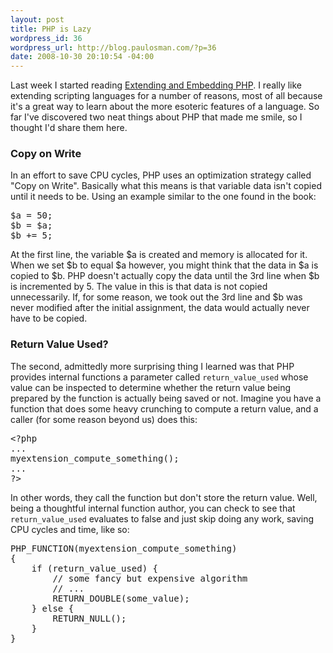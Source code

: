 ```yaml
--- 
layout: post
title: PHP is Lazy
wordpress_id: 36
wordpress_url: http://blog.paulosman.com/?p=36
date: 2008-10-30 20:10:54 -04:00
---
```


Last week I started reading [Extending and Embedding PHP](http://www.amazon.ca/Extending-Embedding-PHP-Sara-Golemon/dp/067232704X/ref=sr_1_1?ie=UTF8&s=books&qid=1225346121&sr=8-1). I really like extending scripting languages for a number of reasons, most of all because it's a great way to learn about the more esoteric features of a language. So far I've discovered two neat things about PHP that made me smile, so I thought I'd share them here.


<h3>Copy on Write</h3>
<p>In an effort to save CPU cycles, PHP uses an optimization strategy called "Copy on Write". Basically what this means is that variable data isn't copied until it needs to be. Using an example similar to the one found in the book:</p>
<pre lang="php">
$a = 50;
$b = $a;
$b += 5;
</pre>
<p>
At the first line, the variable $a is created and memory is allocated for it. When we set $b to equal $a however, you might think that the data in $a is copied to $b. PHP doesn't actually copy the data until the 3rd line when $b is incremented by 5. The value in this is that data is not copied unnecessarily. If, for some reason, we took out the 3rd line and $b was never modified after the initial assignment, the data would actually never have to be copied.  
</p>

<h3>Return Value Used?</h3>

<p>The second, admittedly more surprising thing I learned was that PHP provides internal functions a parameter called <code>return_value_used</code> whose value can be inspected to determine whether the return value being prepared by the function is actually being saved or not. Imagine you have a function that does some heavy crunching to compute a return value, and a caller (for some reason beyond us) does this:</p>

<pre lang="php" escaped="true">
&lt;?php
...
myextension_compute_something();
...
?&gt;
</pre>

<p>In other words, they call the function but don't store the return value. Well, being a thoughtful internal function author, you can check to see that <code>return_value_used</code> evaluates to false and just skip doing any work, saving CPU cycles and time, like so:
</p>

<pre lang="c">
PHP_FUNCTION(myextension_compute_something)
{
    if (return_value_used) {
        // some fancy but expensive algorithm
        // ...
        RETURN_DOUBLE(some_value);
    } else {
        RETURN_NULL();
    }
}
</pre>
